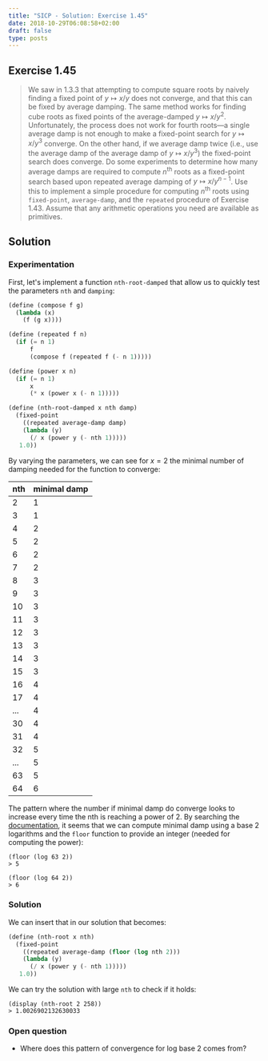 ```yaml
---
title: "SICP - Solution: Exercise 1.45"
date: 2018-10-29T06:08:58+02:00
draft: false
type: posts
---
```


## Exercise 1.45

> We saw in 1.3.3 that attempting to compute square roots by naively finding a fixed point of ${y\mapsto x/y}$ does not converge, and that this can be fixed by average damping. The same method works for finding cube roots as fixed points of the average-damped ${y\mapsto x/y^2}$. Unfortunately, the process does not work for fourth roots—a single average damp is not enough to make a fixed-point search for ${y\mapsto x/y^3}$ converge. On the other hand, if we average damp twice (i.e., use the average damp of the average damp of ${y\mapsto x/y^3}$) the fixed-point search does converge. Do some experiments to determine how many average damps are required to compute $n^{\text{th}}$ roots as a fixed-point search based upon repeated average damping of $y\mapsto x/y^{n-1}$. Use this to implement a simple procedure for computing $n^{\text{th}}$ roots using `fixed-point`, `average-damp`, and the `repeated` procedure of Exercise 1.43. Assume that any arithmetic operations you need are available as primitives.

## Solution

### Experimentation

First, let's implement a function `nth-root-damped` that allow us to quickly test the parameters `nth` and `damping`:

```scheme
(define (compose f g)
  (lambda (x)
    (f (g x))))

(define (repeated f n)
  (if (= n 1)
      f
      (compose f (repeated f (- n 1)))))

(define (power x n)
  (if (= n 1)
      x
      (* x (power x (- n 1)))))

(define (nth-root-damped x nth damp)
  (fixed-point
    ((repeated average-damp damp)
    (lambda (y)
      (/ x (power y (- nth 1)))))
   1.0))
```

By varying the parameters, we can see for $x=2$ the minimal number of damping needed for the function to converge:

| nth | minimal damp |
| --- | ------------ |
| 2   | 1            |
| 3   | 1            |
| 4   | 2            |
| 5   | 2            |
| 6   | 2            |
| 7   | 2            |
| 8   | 3            |
| 9   | 3            |
| 10  | 3            |
| 11  | 3            |
| 12  | 3            |
| 13  | 3            |
| 14  | 3            |
| 15  | 3            |
| 16  | 4            |
| 17  | 4            |
| ... | 4            |
| 30  | 4            |
| 31  | 4            |
| 32  | 5            |
| ... | 5            |
| 63  | 5            |
| 64  | 6            |

The pattern where the number if minimal damp do converge looks to increase every time the nth is reaching a power of 2. By searching the [documentation](https://docs.racket-lang.org/reference/generic-numbers.html), it seems that we can compute minimal damp using a base 2 logarithms and the `floor` function to provide an integer (needed for computing the power):

```
(floor (log 63 2))
> 5

(floor (log 64 2))
> 6
```

### Solution

We can insert that in our solution that becomes:

```scheme
(define (nth-root x nth)
  (fixed-point 
    ((repeated average-damp (floor (log nth 2))) 
    (lambda (y) 
      (/ x (power y (- nth 1)))))
   1.0))
```

We can try the solution with large `nth` to check if it holds:

```
(display (nth-root 2 258))
> 1.0026902132630033
```

### Open question

* Where does this pattern of convergence for log base 2 comes from?